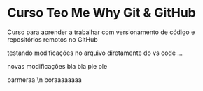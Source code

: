 # Curso Teo Me Why Git & GitHub
Curso para aprender a trabalhar com versionamento de código e repositórios remotos no GitHub

testando modificações no arquivo
diretamente do vs code
...

novas modificações
bla bla
ple ple

parmeraa
\n 
boraaaaaaaa